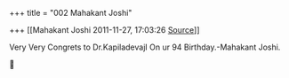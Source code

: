 +++
title = "002 Mahakant Joshi"

+++
[[Mahakant Joshi	2011-11-27, 17:03:26 [Source](https://groups.google.com/g/bvparishat/c/xufC9Axts60)]]



Very Very Congrets to Dr.KapiladevajI On ur 94 Birthday.-Mahakant Joshi.



